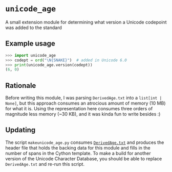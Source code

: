 # `unicode_age`

A small extension module for determining what version a Unicode codepoint was
added to the standard

## Example usage

```python
>>> import unicode_age
>>> codept = ord("\N{SNAKE}")  # added in Unicode 6.0
>>> print(unicode_age.version(codept))
(6, 0)
```

## Rationale

Before writing this module, I was parsing `DerivedAge.txt` into a `list[int | None]`,
but this approach consumes an atrocious amount of memory (10 MB) for
what it is. Using the representation here consumes three orders of magnitude
less memory (~30 KB), and it was kinda fun to write besides :)

## Updating

The script `makeunicode_age.py` consumes
[`DerivedAge.txt`](https://www.unicode.org/reports/tr44/#DerivedAge.txt) and
produces the header file that holds the backing data for this module and fills
in the number of spans in the Cython template. To make a build for another
version of the Unicode Character Database, you should be able to replace
`DerivedAge.txt` and re-run this script.
